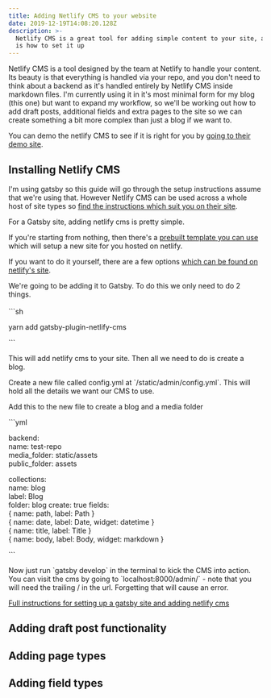 ```yaml
---
title: Adding Netlify CMS to your website
date: 2019-12-19T14:08:20.128Z
description: >-
  Netlify CMS is a great tool for adding simple content to your site, and this
  is how to set it up
---
```

Netlify CMS is a tool designed by the team at Netlify to handle your content. Its beauty is that everything is handled via your repo, and you don't need to think about a backend as it's handled entirely by Netlify CMS inside markdown files. I'm currently using it in it's most minimal form for my blog (this one) but want to expand my workflow, so we'll be working out how to add draft posts, additional fields and extra pages to the site so we can create something a bit more complex than just a blog if we want to.

You can demo the netlify CMS to see if it is right for you by [going to their demo site](https://cms.netlify.com/#/collections/posts).

## Installing Netlify CMS

I'm using gatsby so this guide will go through the setup instructions assume that we're using that. However Netlify CMS can be used across a whole host of site types so [find the instructions which suit you on their site](https://www.netlifycms.org/docs/start-with-a-template/).

For a Gatsby site, adding netlify cms is pretty simple.

If you're starting from nothing, then there's a [prebuilt template you can use](https://www.netlifycms.org/docs/start-with-a-template/) which will setup a new site for you hosted on netlify.

If you want to do it yourself, there are a few options [which can be found on netlify's site](https://www.netlifycms.org/docs/add-to-your-site/). 

We're going to be adding it to Gatsby. To do this we only need to do 2 things.\
\
\`\``sh

yarn add gatsby-plugin-netlify-cms

\`\``

This will add netlify cms to your site. Then all we need to do is create a blog.

Create a new file called config.yml at \`/static/admin/config.yml\`. This will hold all the details we want our CMS to use.

Add this to the new file to create a blog and a media folder

\`\``yml

backend: \
    name: test-repo\
media_folder: static/assets \
public_folder: assets

collections:\
    name: blog\
    label: Blog\
    folder: blog     create: true
    fields:\
        { name: path, label: Path }\
        { name: date, label: Date, widget: datetime }\
        { name: title, label: Title }\
        { name: body, label: Body, widget: markdown }

\`\``

Now just run \`gatsby develop\` in the terminal to kick the CMS into action. You can visit the cms by going to \`localhost:8000/admin/\` - note that you will need the trailing / in the url. Forgetting that will cause an error.

[Full instructions for setting up a gatsby site and adding netlify cms](https://www.gatsbyjs.org/docs/sourcing-from-netlify-cms/)

## Adding draft post functionality

## Adding page types

## Adding field types
